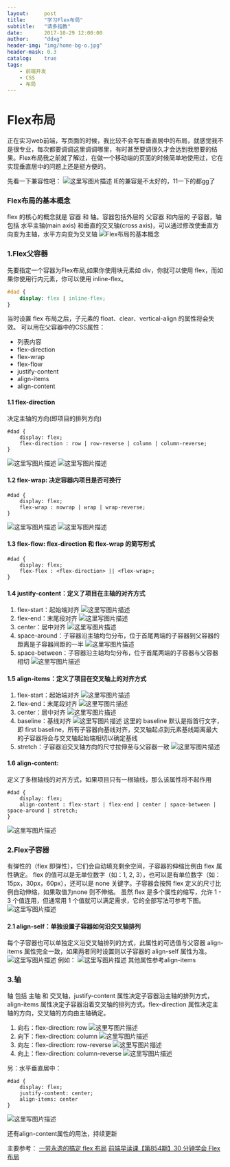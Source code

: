 ```yaml
---
layout:     post
title:      "学习Flex布局"
subtitle:   "请多指教"
date:       2017-10-29 12:00:00
author:     "ddxg"
header-img: "img/home-bg-o.jpg"
header-mask: 0.3
catalog:    true
tags:
    - 前端开发
    - CSS
    - 布局
---
```




# **Flex布局**

正在实习web前端，写页面的时候，我比较不会写有垂直居中的布局，就感觉我不是很专业，每次都要调调这里调调哪里，有时甚至要调很久才会达到我想要的结果。Flex布局我之前就了解过，在做一个移动端的页面的时候简单地使用过，它在实现垂直居中的问题上还是挺方便的。

先看一下兼容性吧：
![这里写图片描述](http://img.blog.csdn.net/20171029211817875?watermark/2/text/aHR0cDovL2Jsb2cuY3Nkbi5uZXQvQWxpZ3VhZ3Vh/font/5a6L5L2T/fontsize/400/fill/I0JBQkFCMA==/dissolve/70/gravity/SouthEast)
IE的兼容是不太好的，11一下的都gg了

### **Flex布局的基本概念**
flex 的核心的概念就是 容器 和 轴。容器包括外层的 父容器 和内层的 子容器，轴包括 水平主轴(main axis) 和垂直的交叉轴(cross axis)，可以通过修改使垂直方向变为主轴，水平方向变为交叉轴
![Flex布局的基本概念](http://img.blog.csdn.net/20171029212250500?watermark/2/text/aHR0cDovL2Jsb2cuY3Nkbi5uZXQvQWxpZ3VhZ3Vh/font/5a6L5L2T/fontsize/400/fill/I0JBQkFCMA==/dissolve/70/gravity/SouthEast)

### **1.Flex父容器**
先要指定一个容器为Flex布局,如果你使用块元素如 div，你就可以使用 flex，而如果你使用行内元素，你可以使用 inline-flex。

```CSS
#dad {
    display: flex | inline-flex;
}
```
当时设置 flex 布局之后，子元素的 float、clear、vertical-align 的属性将会失效。
可以用在父容器中的CSS属性：

 - 列表内容
 - flex-direction
 - flex-wrap
 - flex-flow
 - justify-content
 - align-items
 - align-content
#### **1.1 flex-direction**
决定主轴的方向(即项目的排列方向)

```
#dad {
    display: flex;
    flex-direction : row | row-reverse | column | column-reverse;
}
```
![这里写图片描述](http://img.blog.csdn.net/20171029214546150?watermark/2/text/aHR0cDovL2Jsb2cuY3Nkbi5uZXQvQWxpZ3VhZ3Vh/font/5a6L5L2T/fontsize/400/fill/I0JBQkFCMA==/dissolve/70/gravity/SouthEast)
![这里写图片描述](http://img.blog.csdn.net/20171029214941005?watermark/2/text/aHR0cDovL2Jsb2cuY3Nkbi5uZXQvQWxpZ3VhZ3Vh/font/5a6L5L2T/fontsize/400/fill/I0JBQkFCMA==/dissolve/70/gravity/SouthEast)

#### **1.2 flex-wrap: 决定容器内项目是否可换行**
```
#dad {
    display: flex;
    flex-wrap : nowrap | wrap | wrap-reverse;
}
```
![这里写图片描述](http://img.blog.csdn.net/20171029215414702?watermark/2/text/aHR0cDovL2Jsb2cuY3Nkbi5uZXQvQWxpZ3VhZ3Vh/font/5a6L5L2T/fontsize/400/fill/I0JBQkFCMA==/dissolve/70/gravity/SouthEast)
![这里写图片描述](http://img.blog.csdn.net/20171029215526545?watermark/2/text/aHR0cDovL2Jsb2cuY3Nkbi5uZXQvQWxpZ3VhZ3Vh/font/5a6L5L2T/fontsize/400/fill/I0JBQkFCMA==/dissolve/70/gravity/SouthEast)
#### **1.3 flex-flow: flex-direction 和 flex-wrap 的简写形式**
```
#dad {
    display: flex;
    flex-flex : <flex-direction> || <flex-wrap>;
}
```

#### **1.4 justify-content：定义了项目在主轴的对齐方式**

 1. flex-start：起始端对齐
 ![这里写图片描述](http://img.blog.csdn.net/20171029220309992?watermark/2/text/aHR0cDovL2Jsb2cuY3Nkbi5uZXQvQWxpZ3VhZ3Vh/font/5a6L5L2T/fontsize/400/fill/I0JBQkFCMA==/dissolve/70/gravity/SouthEast)
 2. flex-end：末尾段对齐
 ![这里写图片描述](http://img.blog.csdn.net/20171029220357852?watermark/2/text/aHR0cDovL2Jsb2cuY3Nkbi5uZXQvQWxpZ3VhZ3Vh/font/5a6L5L2T/fontsize/400/fill/I0JBQkFCMA==/dissolve/70/gravity/SouthEast)
 3. center：居中对齐
 ![这里写图片描述](http://img.blog.csdn.net/20171029220436810?watermark/2/text/aHR0cDovL2Jsb2cuY3Nkbi5uZXQvQWxpZ3VhZ3Vh/font/5a6L5L2T/fontsize/400/fill/I0JBQkFCMA==/dissolve/70/gravity/SouthEast)
 4. space-around：子容器沿主轴均匀分布，位于首尾两端的子容器到父容器的距离是子容器间距的一半
 ![这里写图片描述](http://img.blog.csdn.net/20171029220513269?watermark/2/text/aHR0cDovL2Jsb2cuY3Nkbi5uZXQvQWxpZ3VhZ3Vh/font/5a6L5L2T/fontsize/400/fill/I0JBQkFCMA==/dissolve/70/gravity/SouthEast)
 5. space-between：子容器沿主轴均匀分布，位于首尾两端的子容器与父容器相切
 ![这里写图片描述](http://img.blog.csdn.net/20171029220554379?watermark/2/text/aHR0cDovL2Jsb2cuY3Nkbi5uZXQvQWxpZ3VhZ3Vh/font/5a6L5L2T/fontsize/400/fill/I0JBQkFCMA==/dissolve/70/gravity/SouthEast)

#### **1.5 align-items：定义了项目在交叉轴上的对齐方式**

 1. flex-start：起始端对齐
 ![这里写图片描述](http://img.blog.csdn.net/20171029221045129?watermark/2/text/aHR0cDovL2Jsb2cuY3Nkbi5uZXQvQWxpZ3VhZ3Vh/font/5a6L5L2T/fontsize/400/fill/I0JBQkFCMA==/dissolve/70/gravity/SouthEast)
 2. flex-end：末尾段对齐
 ![这里写图片描述](http://img.blog.csdn.net/20171029221126961?watermark/2/text/aHR0cDovL2Jsb2cuY3Nkbi5uZXQvQWxpZ3VhZ3Vh/font/5a6L5L2T/fontsize/400/fill/I0JBQkFCMA==/dissolve/70/gravity/SouthEast)
 3. center：居中对齐
 ![这里写图片描述](http://img.blog.csdn.net/20171029221153309?watermark/2/text/aHR0cDovL2Jsb2cuY3Nkbi5uZXQvQWxpZ3VhZ3Vh/font/5a6L5L2T/fontsize/400/fill/I0JBQkFCMA==/dissolve/70/gravity/SouthEast)
 4. baseline：基线对齐
 ![这里写图片描述](http://img.blog.csdn.net/20171029221223368?watermark/2/text/aHR0cDovL2Jsb2cuY3Nkbi5uZXQvQWxpZ3VhZ3Vh/font/5a6L5L2T/fontsize/400/fill/I0JBQkFCMA==/dissolve/70/gravity/SouthEast)
 这里的 baseline 默认是指首行文字，即 first baseline，所有子容器向基线对齐，交叉轴起点到元素基线距离最大的子容器将会与交叉轴起始端相切以确定基线
 5. stretch：子容器沿交叉轴方向的尺寸拉伸至与父容器一致
 ![这里写图片描述](http://img.blog.csdn.net/20171029221330763?watermark/2/text/aHR0cDovL2Jsb2cuY3Nkbi5uZXQvQWxpZ3VhZ3Vh/font/5a6L5L2T/fontsize/400/fill/I0JBQkFCMA==/dissolve/70/gravity/SouthEast)
 
#### **1.6 align-content:**
定义了多根轴线的对齐方式，如果项目只有一根轴线，那么该属性将不起作用
```
#dad {
    display: flex;
    align-content : flex-start | flex-end | center | space-between | space-around | stretch;
}
```
![这里写图片描述](http://img.blog.csdn.net/20171029222516310?watermark/2/text/aHR0cDovL2Jsb2cuY3Nkbi5uZXQvQWxpZ3VhZ3Vh/font/5a6L5L2T/fontsize/400/fill/I0JBQkFCMA==/dissolve/70/gravity/SouthEast)

### **2.Flex子容器**
有弹性的（flex 即弹性），它们会自动填充剩余空间，子容器的伸缩比例由 flex 属性确定。
flex 的值可以是无单位数字（如：1, 2, 3），也可以是有单位数字（如：15px，30px，60px），还可以是 none 关键字。子容器会按照 flex 定义的尺寸比例自动伸缩，如果取值为none 则不伸缩。
虽然 flex 是多个属性的缩写，允许 1 - 3 个值连用，但通常用 1 个值就可以满足需求，它的全部写法可参考下图。
![这里写图片描述](http://img.blog.csdn.net/20171029222824295?watermark/2/text/aHR0cDovL2Jsb2cuY3Nkbi5uZXQvQWxpZ3VhZ3Vh/font/5a6L5L2T/fontsize/400/fill/I0JBQkFCMA==/dissolve/70/gravity/SouthEast)
#### **2.1 align-self：单独设置子容器如何沿交叉轴排列**
每个子容器也可以单独定义沿交叉轴排列的方式，此属性的可选值与父容器 align-items 属性完全一致，如果两者同时设置则以子容器的 align-self 属性为准。
![这里写图片描述](http://img.blog.csdn.net/20171029222941728?watermark/2/text/aHR0cDovL2Jsb2cuY3Nkbi5uZXQvQWxpZ3VhZ3Vh/font/5a6L5L2T/fontsize/400/fill/I0JBQkFCMA==/dissolve/70/gravity/SouthEast)
例如：
![这里写图片描述](http://img.blog.csdn.net/20171029223049505?watermark/2/text/aHR0cDovL2Jsb2cuY3Nkbi5uZXQvQWxpZ3VhZ3Vh/font/5a6L5L2T/fontsize/400/fill/I0JBQkFCMA==/dissolve/70/gravity/SouthEast)
其他属性参考align-items

### **3.轴**
轴 包括 主轴 和 交叉轴，justify-content 属性决定子容器沿主轴的排列方式，align-items 属性决定子容器沿着交叉轴的排列方式。flex-direction 属性决定主轴的方向，交叉轴的方向由主轴确定。

 1. 向右：flex-direction: row
 ![这里写图片描述](http://img.blog.csdn.net/20171029223758551?watermark/2/text/aHR0cDovL2Jsb2cuY3Nkbi5uZXQvQWxpZ3VhZ3Vh/font/5a6L5L2T/fontsize/400/fill/I0JBQkFCMA==/dissolve/70/gravity/SouthEast)
 2. 向下：flex-direction: column
 ![这里写图片描述](http://img.blog.csdn.net/20171029223829193?watermark/2/text/aHR0cDovL2Jsb2cuY3Nkbi5uZXQvQWxpZ3VhZ3Vh/font/5a6L5L2T/fontsize/400/fill/I0JBQkFCMA==/dissolve/70/gravity/SouthEast)
 3. 向左：flex-direction: row-reverse
 ![这里写图片描述](http://img.blog.csdn.net/20171029223858573?watermark/2/text/aHR0cDovL2Jsb2cuY3Nkbi5uZXQvQWxpZ3VhZ3Vh/font/5a6L5L2T/fontsize/400/fill/I0JBQkFCMA==/dissolve/70/gravity/SouthEast)
 4. 向上：flex-direction: column-reverse
 ![这里写图片描述](http://img.blog.csdn.net/20171029223923754?watermark/2/text/aHR0cDovL2Jsb2cuY3Nkbi5uZXQvQWxpZ3VhZ3Vh/font/5a6L5L2T/fontsize/400/fill/I0JBQkFCMA==/dissolve/70/gravity/SouthEast)



另：水平垂直居中：
```
#dad {
    display: flex;
    justify-content: center;
    align-items: center
}
```
![这里写图片描述](http://img.blog.csdn.net/20171029224658637?watermark/2/text/aHR0cDovL2Jsb2cuY3Nkbi5uZXQvQWxpZ3VhZ3Vh/font/5a6L5L2T/fontsize/400/fill/I0JBQkFCMA==/dissolve/70/gravity/SouthEast)



还有align-content属性的用法，持续更新


主要参考：
[一劳永逸的搞定 flex 布局](http://blog.csdn.net/magneto7/article/details/70854472)
[前端早读课【第854期】30 分钟学会 Flex 布局](https://mp.weixin.qq.com/s/-N-q3U-UY4yOrAhHr8uMeg)

























